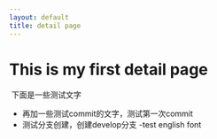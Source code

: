 ```yaml
---
layout: default
title: detail page
---
```


# This is my first detail page
  下面是一些测试文字
 - 再加一些测试commit的文字，测试第一次commit
 - 测试分支创建，创建develop分支
 -test english font
